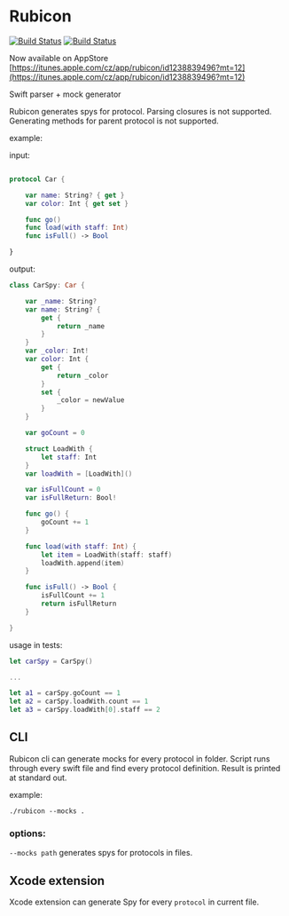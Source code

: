 # Rubicon
[![Build Status](https://travis-ci.org/raptorxcz/Rubicon.svg?branch=master)](https://travis-ci.org/raptorxcz/Rubicon)
[![Build Status](https://codecov.io/gh/raptorxcz/Rubicon/branch/master/graph/badge.svg)](https://codecov.io/gh/raptorxcz/Rubicon)

Now available on AppStore [https://itunes.apple.com/cz/app/rubicon/id1238839496?mt=12](https://itunes.apple.com/cz/app/rubicon/id1238839496?mt=12)

Swift parser + mock generator

Rubicon generates spys for protocol. Parsing closures is not supported. Generating methods for parent protocol is not supported.

example:

input:

```swift

protocol Car {

    var name: String? { get }
    var color: Int { get set }

    func go()
    func load(with staff: Int)
    func isFull() -> Bool

}

```

output:

```swift
class CarSpy: Car {

	var _name: String?
	var name: String? {
		get {
			return _name
		}
	}
	var _color: Int!
	var color: Int {
		get {
			return _color
		}
		set {
			_color = newValue
		}
	}

	var goCount = 0

	struct LoadWith {
		let staff: Int
	}
	var loadWith = [LoadWith]()

	var isFullCount = 0
	var isFullReturn: Bool!

	func go() {
		goCount += 1
	}

	func load(with staff: Int) {
		let item = LoadWith(staff: staff)
		loadWith.append(item)
	}

	func isFull() -> Bool {
		isFullCount += 1
		return isFullReturn
	}

}
```

usage in tests:
```swift
let carSpy = CarSpy()

...

let a1 = carSpy.goCount == 1
let a2 = carSpy.loadWith.count == 1
let a3 = carSpy.loadWith[0].staff == 2

```

## CLI

Rubicon cli can generate mocks for every protocol in folder. Script runs through every swift file and find every protocol definition. Result is printed at standard out.

example:
```
./rubicon --mocks .
```

### options:

`--mocks path` generates spys for protocols in files.

## Xcode extension

Xcode extension can generate Spy for every `protocol` in current file.


